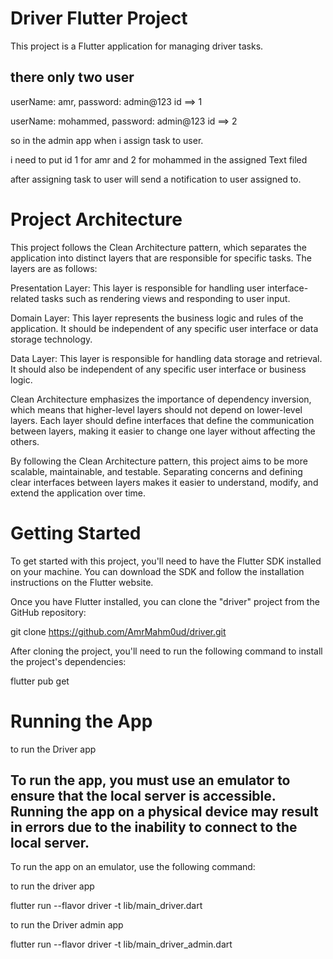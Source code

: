 # Driver Flutter Project
This project is a Flutter application for managing driver tasks.

## there only two user 

userName: amr, password: admin@123 id ==> 1

userName: mohammed, password: admin@123 id ==> 2 

so in the admin app when i assign task to user.

i need to put id 1 for amr and 2 for mohammed in the assigned Text filed

after assigning task to user will send a notification to user assigned to.


# Project Architecture
This project follows the Clean Architecture pattern, which separates the application into distinct layers that are responsible for specific tasks. The layers are as follows:

Presentation Layer: This layer is responsible for handling user interface-related tasks such as rendering views and responding to user input.

Domain Layer: This layer represents the business logic and rules of the application. It should be independent of any specific user interface or data storage technology.

Data Layer: This layer is responsible for handling data storage and retrieval. It should also be independent of any specific user interface or business logic.

Clean Architecture emphasizes the importance of dependency inversion, which means that higher-level layers should not depend on lower-level layers.
Each layer should define interfaces that define the communication between layers, making it easier to change one layer without affecting the others.

By following the Clean Architecture pattern, this project aims to be more scalable, maintainable, and testable. Separating concerns and defining clear interfaces between layers makes it easier to understand, modify, and extend the application over time.

# Getting Started
To get started with this project, you'll need to have the Flutter SDK installed on your machine. You can download the SDK and follow the installation instructions on the Flutter website.

Once you have Flutter installed, you can clone the "driver" project from the GitHub repository:

git clone https://github.com/AmrMahm0ud/driver.git


After cloning the project, you'll need to run the following command to install the project's dependencies:

flutter pub get

# Running the App

to run the Driver app

## To run the app, you must use an emulator to ensure that the local server is accessible. Running the app on a physical device may result in errors due to the inability to connect to the local server.

To run the app on an emulator, use the following command:

to run the driver app

flutter run --flavor driver -t lib/main_driver.dart

to run the Driver admin app

flutter run --flavor driver -t lib/main_driver_admin.dart




